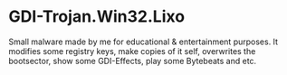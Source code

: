 # GDI-Trojan.Win32.Lixo
Small malware made by me for educational &amp; entertainment purposes. It modifies some registry keys, make copies of it self, overwrites the bootsector, show some GDI-Effects, play some Bytebeats and etc.
